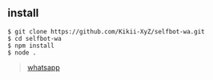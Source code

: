 ## install
```
$ git clone https://github.com/Kikii-XyZ/selfbot-wa.git
$ cd selfbot-wa
$ npm install
$ node .
```

> [whatsapp](https://wa.me/6281377526694)

